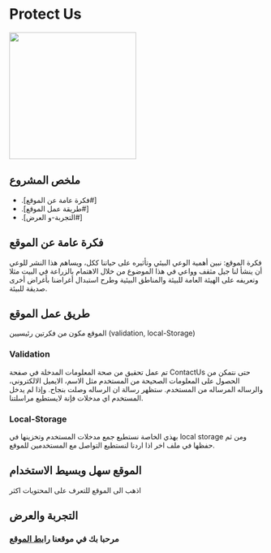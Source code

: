 # Protect Us 
<div> <img src="./images/logo-tilte.ico" width="250"> </div>

## ملخص المشروع
* .[فكرة عامة عن الموقع#]
* .[طريقة عمل الموقع#]
* .[التجربة-و العرض#]


## فكرة عامة عن الموقع
فكرة الموقع: نبين أهمية الوعي البيئي وتأثيره على حياتنا ككل، ويساهم هذا النشر للوعي أن ينشأ لنا جيل مثقف وواعي في هذا الموضوع من خلال الاهتمام بالزراعة في البيت مثلا وتعريفه على الهيئة العامة للبيئة والمناطق البيئية   وطرح استبدال أغراضنا بأغراض أخرى صديقة للبيئة.

## طريق عمل الموقع
الموقع مكون من فكرتين رئيسيين (validation, local-Storage)

### Validation
تم عمل تحقيق من صحة المعلومات المدخلة في صفحة ContactUs حتى نتمكن من 
الحصول على المعلومات الصحيحة من المستخدم مثل الاسم، الايميل الالكتروني، 
والرساله المرساله من المستخدم. ستظهر رسالة ان الرساله وصلت بنجاح. وإذا لم يدخل المستخدم اي مدخلات فإنة لايستطيع مراسلتنا. 


### Local-Storage
بهذي الخاصة نستطيع جمع مدخلات المستخدم وتخزينها في local storage ومن 
ثم حفظها في ملف اخر اذا اردنا لنستطيع التواصل مع المستخدمين للموقع.

## الموقع سهل وبسيط الاستخدام
اذهب الى الموقع للتعرف على المحتويات اكثر

## التجربة والعرض
### مرحبا بك في موقعنا <a href="https://protectus.netlify.app">رابط الموقع<a>

<div align="center">

